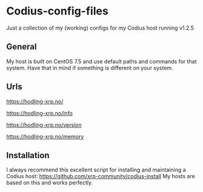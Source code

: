 # Codius-config-files
Just a collection of my (working) configs for my Codius host running v1.2.5

## General
My host is built on CentOS 7.5 and use default paths and commands for that system. Have that in mind if something is different on your system.

## Urls
https://hodling-xrp.no/

https://hodling-xrp.no/info

https://hodling-xrp.no/version

https://hodling-xrp.no/memory

## Installation
I always recommend this excellent script for installing and maintaining a Codius host: https://github.com/xrp-community/codius-install
My hosts are based on this and works perfectly.
